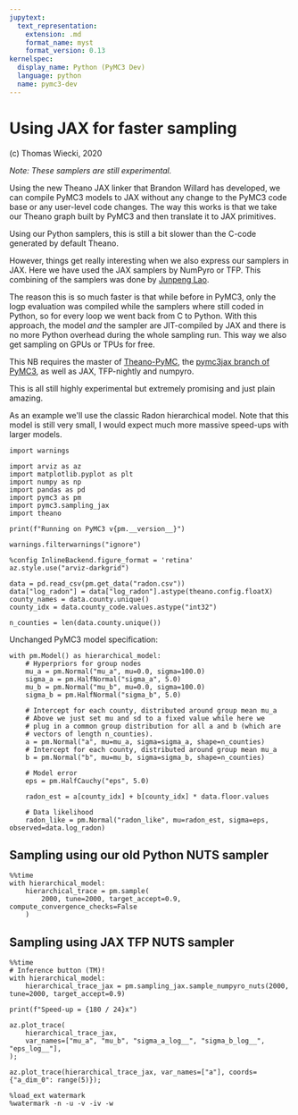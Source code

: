 ```yaml
---
jupytext:
  text_representation:
    extension: .md
    format_name: myst
    format_version: 0.13
kernelspec:
  display_name: Python (PyMC3 Dev)
  language: python
  name: pymc3-dev
---
```


# Using JAX for faster sampling

(c) Thomas Wiecki, 2020

*Note: These samplers are still experimental.*

Using the new Theano JAX linker that Brandon Willard has developed, we can compile PyMC3 models to JAX without any change to the PyMC3 code base or any user-level code changes. The way this works is that we take our Theano graph built by PyMC3 and then translate it to JAX primitives. 

Using our Python samplers, this is still a bit slower than the C-code generated by default Theano.

However, things get really interesting when we also express our samplers in JAX. Here we have used the JAX samplers by NumPyro or TFP. This combining of the samplers was done by [Junpeng Lao](https://twitter.com/junpenglao). 

The reason this is so much faster is that while before in PyMC3, only the logp evaluation was compiled while the samplers where still coded in Python, so for every loop we went back from C to Python. With this approach, the model *and* the sampler are JIT-compiled by JAX and there is no more Python overhead during the whole sampling run. This way we also get sampling on GPUs or TPUs for free.

This NB requires the master of [Theano-PyMC](https://github.com/pymc-devs/Theano-PyMC), the [pymc3jax branch of PyMC3](https://github.com/pymc-devs/pymc3/tree/pymc3jax), as well as JAX, TFP-nightly and numpyro.

This is all still highly experimental but extremely promising and just plain amazing.

As an example we'll use the classic Radon hierarchical model. Note that this model is still very small, I would expect much more massive speed-ups with larger models.

```{code-cell} ipython3
import warnings

import arviz as az
import matplotlib.pyplot as plt
import numpy as np
import pandas as pd
import pymc3 as pm
import pymc3.sampling_jax
import theano

print(f"Running on PyMC3 v{pm.__version__}")
```

```{code-cell} ipython3
warnings.filterwarnings("ignore")
```

```{code-cell} ipython3
%config InlineBackend.figure_format = 'retina'
az.style.use("arviz-darkgrid")
```

```{code-cell} ipython3
data = pd.read_csv(pm.get_data("radon.csv"))
data["log_radon"] = data["log_radon"].astype(theano.config.floatX)
county_names = data.county.unique()
county_idx = data.county_code.values.astype("int32")

n_counties = len(data.county.unique())
```

Unchanged PyMC3 model specification:

```{code-cell} ipython3
with pm.Model() as hierarchical_model:
    # Hyperpriors for group nodes
    mu_a = pm.Normal("mu_a", mu=0.0, sigma=100.0)
    sigma_a = pm.HalfNormal("sigma_a", 5.0)
    mu_b = pm.Normal("mu_b", mu=0.0, sigma=100.0)
    sigma_b = pm.HalfNormal("sigma_b", 5.0)

    # Intercept for each county, distributed around group mean mu_a
    # Above we just set mu and sd to a fixed value while here we
    # plug in a common group distribution for all a and b (which are
    # vectors of length n_counties).
    a = pm.Normal("a", mu=mu_a, sigma=sigma_a, shape=n_counties)
    # Intercept for each county, distributed around group mean mu_a
    b = pm.Normal("b", mu=mu_b, sigma=sigma_b, shape=n_counties)

    # Model error
    eps = pm.HalfCauchy("eps", 5.0)

    radon_est = a[county_idx] + b[county_idx] * data.floor.values

    # Data likelihood
    radon_like = pm.Normal("radon_like", mu=radon_est, sigma=eps, observed=data.log_radon)
```

## Sampling using our old Python NUTS sampler

```{code-cell} ipython3
%%time
with hierarchical_model:
    hierarchical_trace = pm.sample(
        2000, tune=2000, target_accept=0.9, compute_convergence_checks=False
    )
```

## Sampling using JAX TFP NUTS sampler

```{code-cell} ipython3
%%time
# Inference button (TM)!
with hierarchical_model:
    hierarchical_trace_jax = pm.sampling_jax.sample_numpyro_nuts(2000, tune=2000, target_accept=0.9)
```

```{code-cell} ipython3
print(f"Speed-up = {180 / 24}x")
```

```{code-cell} ipython3
az.plot_trace(
    hierarchical_trace_jax,
    var_names=["mu_a", "mu_b", "sigma_a_log__", "sigma_b_log__", "eps_log__"],
);
```

```{code-cell} ipython3
az.plot_trace(hierarchical_trace_jax, var_names=["a"], coords={"a_dim_0": range(5)});
```

```{code-cell} ipython3
%load_ext watermark
%watermark -n -u -v -iv -w
```
